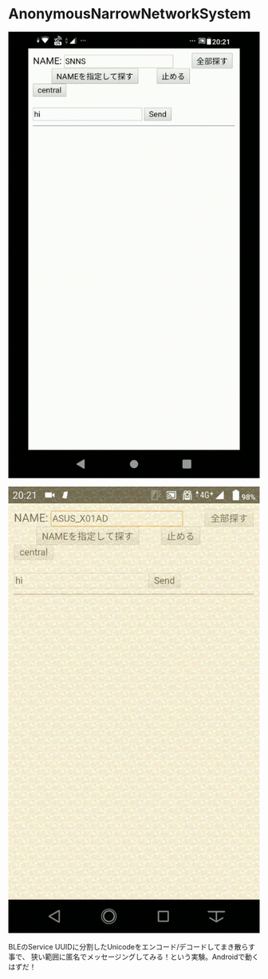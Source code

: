 # AnonymousNarrowNetworkSystem

![1](https://github.com/yasutakatou/AnonymousNarrowNetworkSystem/blob/pic/1.gif)

![2](https://github.com/yasutakatou/AnonymousNarrowNetworkSystem/blob/pic/2.gif)

BLEのService UUIDに分割したUnicodeをエンコード/デコードしてまき散らす事で、
狭い範囲に匿名でメッセージングしてみる！という実験。Androidで動くはずだ！
